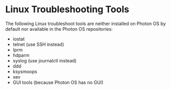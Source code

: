 # Linux Troubleshooting Tools

The following Linux troubleshoot tools are neither installed on Photon OS by default nor available in the Photon OS repositories: 

* iostat
* telnet (use SSH instead)
* Iprm
* hdparm
* syslog (use journalctl instead)
* ddd
* ksysmoops
* xev
* GUI tools (because Photon OS has no GUI)